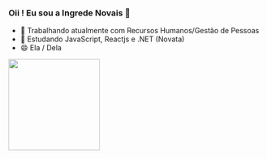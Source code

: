 ### Oii ! Eu sou a Ingrede Novais 👋

- 🔭 Trabalhando atualmente com Recursos Humanos/Gestão de Pessoas
- 🌱 Estudando JavaScript, Reactjs e .NET (Novata)
- 😄 Ela / Dela

<div>
  <a href="https://github.com/ingrede">
  <img height="180em" src="https://github-readme-stats.vercel.app/api?username=ingrede&show_icons=true&theme=radical&include_all_commits=true&count_private=true"/>
    </div>
  
